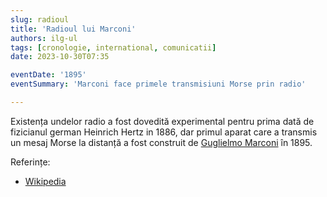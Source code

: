 ```yaml
---
slug: radioul
title: 'Radioul lui Marconi'
authors: ilg-ul
tags: [cronologie, international, comunicatii]
date: 2023-10-30T07:35

eventDate: '1895'
eventSummary: 'Marconi face primele transmisiuni Morse prin radio'

---
```


Existența undelor radio a fost dovedită experimental pentru prima dată de
fizicianul german Heinrich Hertz in 1886, dar primul aparat care a transmis un
mesaj Morse la distanță a fost construit de
[Guglielmo Marconi](https://en.wikipedia.org/wiki/Guglielmo_Marconi)
în 1895.

<!-- truncate -->

Referințe:

- [Wikipedia](https://en.wikipedia.org/wiki/Radio#History)
